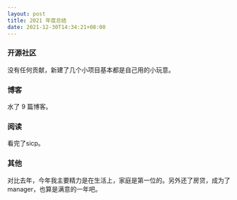 ```yaml
---
layout: post
title: 2021 年度总结
date: 2021-12-30T14:34:21+08:00
---
```


<!--more-->

### 开源社区

没有任何贡献，新建了几个小项目基本都是自己用的小玩意。

### 博客

水了 9 篇博客。

### 阅读

看完了sicp。

### 其他

对比去年，今年我主要精力是在生活上，家庭是第一位的。另外还了房贷，成为了 manager，也算是满意的一年吧。

